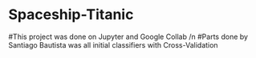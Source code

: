 # Spaceship-Titanic
#This project was done on Jupyter and Google Collab
/n #Parts done by Santiago Bautista was all initial classifiers with Cross-Validation
